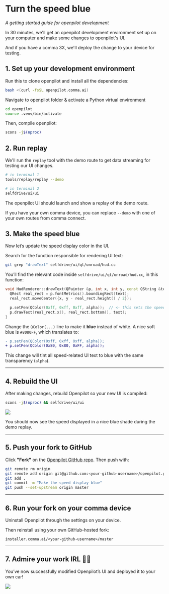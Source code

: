 # Turn the speed blue
*A getting started guide for openpilot development*

In 30 minutes, we'll get an openpilot development environment set up on your computer and make some changes to openpilot's UI.

And if you have a comma 3X, we'll deploy the change to your device for testing.

## 1. Set up your development environment

Run this to clone openpilot and install all the dependencies:
```bash
bash <(curl -fsSL openpilot.comma.ai)
```

Navigate to openpilot folder & activate a Python virtual environment
```bash
cd openpilot
source .venv/bin/activate
```

Then, compile openpilot:
```bash
scons -j$(nproc)
```

## 2. Run replay

We'll run the `replay` tool with the demo route to get data streaming for testing our UI changes.
```bash
# in terminal 1
tools/replay/replay --demo

# in terminal 2
selfdrive/ui/ui
```

The openpilot UI should launch and show a replay of the demo route.

If you have your own comma device, you can replace `--demo` with one of your own routes from comma connect.


## 3. Make the speed blue

Now let’s update the speed display color in the UI.

Search for the function responsible for rendering UI text:
```bash
git grep "drawText" selfdrive/ui/qt/onroad/hud.cc
```

You’ll find the relevant code inside `selfdrive/ui/qt/onroad/hud.cc`, in this function:

```cpp
void HudRenderer::drawText(QPainter &p, int x, int y, const QString &text, int alpha) {
  QRect real_rect = p.fontMetrics().boundingRect(text);
  real_rect.moveCenter({x, y - real_rect.height() / 2});

  p.setPen(QColor(0xff, 0xff, 0xff, alpha));  // <- this sets the speed text color
  p.drawText(real_rect.x(), real_rect.bottom(), text);
}
```

Change the `QColor(...)` line to make it **blue** instead of white. A nice soft blue is `#8080FF`, which translates to:

```diff
- p.setPen(QColor(0xff, 0xff, 0xff, alpha));
+ p.setPen(QColor(0x80, 0x80, 0xFF, alpha));
```

This change will tint all speed-related UI text to blue with the same transparency (`alpha`).

---

## 4. Rebuild the UI

After making changes, rebuild Openpilot so your new UI is compiled:
```bash
scons -j$(nproc) && selfdrive/ui/ui
```
![](https://blog.comma.ai/img/blue_speed_ui.png)

You should now see the speed displayed in a nice blue shade during the demo replay.

---

## 5. Push your fork to GitHub

Click **"Fork"** on the [Openpilot GitHub repo](https://github.com/commaai/openpilot). Then push with:
```bash
git remote rm origin
git remote add origin git@github.com:<your-github-username>/openpilot.git
git add .
git commit -m "Make the speed display blue"
git push --set-upstream origin master
```

---

## 6. Run your fork on your comma device

Uninstall Openpilot through the settings on your device.

Then reinstall using your own GitHub-hosted fork:
```
installer.comma.ai/<your-github-username>/master
```

---

## 7. Admire your work IRL 🚗💨

You’ve now successfully modified Openpilot’s UI and deployed it to your own car!

![](https://blog.comma.ai/img/c3_blue_ui.jpg)
